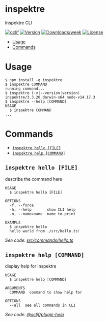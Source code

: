 inspektre
=========

Inspektre CLI

[![oclif](https://img.shields.io/badge/cli-oclif-brightgreen.svg)](https://oclif.io)
[![Version](https://img.shields.io/npm/v/inspektre.svg)](https://npmjs.org/package/inspektre)
[![Downloads/week](https://img.shields.io/npm/dw/inspektre.svg)](https://npmjs.org/package/inspektre)
[![License](https://img.shields.io/npm/l/inspektre.svg)](https://github.com/inspektre/inspektre/blob/master/package.json)

<!-- toc -->
* [Usage](#usage)
* [Commands](#commands)
<!-- tocstop -->
# Usage
<!-- usage -->
```sh-session
$ npm install -g inspektre
$ inspektre COMMAND
running command...
$ inspektre (-v|--version|version)
inspektre/3.3.20 darwin-x64 node-v14.17.3
$ inspektre --help [COMMAND]
USAGE
  $ inspektre COMMAND
...
```
<!-- usagestop -->
# Commands
<!-- commands -->
* [`inspektre hello [FILE]`](#inspektre-hello-file)
* [`inspektre help [COMMAND]`](#inspektre-help-command)

## `inspektre hello [FILE]`

describe the command here

```
USAGE
  $ inspektre hello [FILE]

OPTIONS
  -f, --force
  -h, --help       show CLI help
  -n, --name=name  name to print

EXAMPLE
  $ inspektre hello
  hello world from ./src/hello.ts!
```

_See code: [src/commands/hello.ts](https://github.com/inspektre/inspektre/blob/v3.3.20/src/commands/hello.ts)_

## `inspektre help [COMMAND]`

display help for inspektre

```
USAGE
  $ inspektre help [COMMAND]

ARGUMENTS
  COMMAND  command to show help for

OPTIONS
  --all  see all commands in CLI
```

_See code: [@oclif/plugin-help](https://github.com/oclif/plugin-help/blob/v3.2.2/src/commands/help.ts)_
<!-- commandsstop -->
